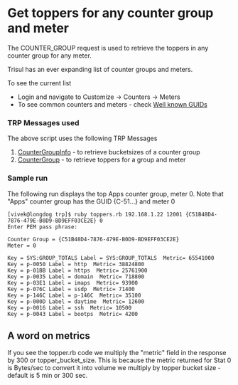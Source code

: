 Get toppers for any counter group and meter 
===========================================

The COUNTER_GROUP request is used to retrieve the toppers in any counter group
for any meter.

Trisul has an ever expanding list of counter groups and meters.

To see the current list 
- Login and navigate to Customize -> Counters -> Meters
- To see common counters and meters - check [Well known GUIDs](http://trisul.org/docs/ref/guid.html)

### TRP Messages used

The above script uses the following TRP Messages

1. [CounterGroupInfo](http://trisul.org/docs/ref/trpprotomessages.html#countergroupinfo)  - to retrieve bucketsizes of a counter group
2. [CounterGroup](http://trisul.org/docs/ref/trpprotomessages.html#countergroup)  - to retrieve toppers for a group and meter 


### Sample run


The following run displays the top Apps counter group, meter 0.
Note that "Apps" counter group has the GUID {C-51...} and meter 0


```
[vivek@longdog trp]$ ruby toppers.rb 192.168.1.22 12001 {C51B48D4-7876-479E-B0D9-BD9EFF03CE2E} 0
Enter PEM pass phrase:

Counter Group = {C51B48D4-7876-479E-B0D9-BD9EFF03CE2E}
Meter = 0

Key = SYS:GROUP_TOTALS Label = SYS:GROUP_TOTALS  Metric= 65541000
Key = p-0050 Label = http  Metric= 38824800
Key = p-01BB Label = https  Metric= 25761900
Key = p-0035 Label = domain  Metric= 718800
Key = p-03E1 Label = imaps  Metric= 93900
Key = p-076C Label = ssdp  Metric= 71400
Key = p-146C Label = p-146C  Metric= 35100
Key = p-000D Label = daytime  Metric= 12600
Key = p-0016 Label = ssh  Metric= 10500
Key = p-0043 Label = bootps  Metric= 4200

```


## A word on metrics

If you see the topper.rb code we multiply the "metric" field in the response by 300 or topper_bucket_size. This is because the metric returned for Stat 0 is Bytes/sec to convert it into volume we multiply by topper bucket size - default is 5 min or 300 sec.

